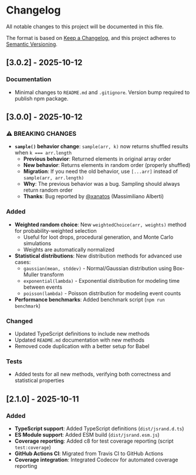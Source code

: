 # Changelog

All notable changes to this project will be documented in this file.

The format is based on [Keep a Changelog](https://keepachangelog.com/en/1.0.0/),
and this project adheres to [Semantic Versioning](https://semver.org/spec/v2.0.0.html).

## [3.0.2] - 2025-10-12

### Documentation
- Minimal changes to `README.md` and `.gitignore`. Version bump required to publish npm package.

## [3.0.0] - 2025-10-12

### ⚠️ BREAKING CHANGES
- **`sample()` behavior change**: `sample(arr, k)` now returns shuffled results when `k === arr.length`
  - **Previous behavior**: Returned elements in original array order
  - **New behavior**: Returns elements in random order (properly shuffled)
  - **Migration**: If you need the old behavior, use `[...arr]` instead of `sample(arr, arr.length)`
  - **Why**: The previous behavior was a bug. Sampling should always return random order
  - **Thanks**: Bug reported by [@xanatos](https://github.com/xanatos) (Massimiliano Alberti)

### Added
- **Weighted random choice**: New `weightedChoice(arr, weights)` method for probability-weighted selection
  - Useful for loot drops, procedural generation, and Monte Carlo simulations
  - Weights are automatically normalized
- **Statistical distributions**: New distribution methods for advanced use cases:
  - `gaussian(mean, stddev)` - Normal/Gaussian distribution using Box-Muller transform
  - `exponential(lambda)` - Exponential distribution for modeling time between events
  - `poisson(lambda)` - Poisson distribution for modeling event counts
- **Performance benchmarks**: Added benchmark script (`npm run benchmark`)

### Changed
- Updated TypeScript definitions to include new methods
- Updated `README.md` documentation with new methods
- Removed code duplication with a better setup for Babel

### Tests
- Added tests for all new methods, verifying both correctness and statistical properties

## [2.1.0] - 2025-10-11

### Added
- **TypeScript support**: Added TypeScript definitions (`dist/jsrand.d.ts`)
- **ES Module support**: Added ESM build (`dist/jsrand.esm.js`)
- **Coverage reporting**: Added c8 for test coverage reporting (script `test:coverage`)
- **GitHub Actions CI**: Migrated from Travis CI to GitHub Actions
- **Coverage integration**: Integrated Codecov for automated coverage reporting

